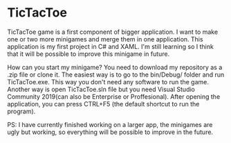 # TicTacToe

TicTacToe game is a first component of bigger application. I want to make one or two more minigames and merge them in one application.
This application is my first project in C# and XAML. I'm still learning so I think that it will be possible to improve this minigame in future.


How can you start my minigame?
You need to download my repository as a .zip file or clone it.
The easiest way is to go to the bin/Debug/ folder and run TicTacToe.exe. This way you don't need any software to run the game.
Another way is open TicTacToe.sln file but you need Visual Studio Community 2019(can also be Enterprise or Proffesional).
After opening the application, you can press CTRL+F5 (the default shortcut to run the program).

PS: 
I have currently finished working on a larger app, the minigames are ugly but working, so everything will be possible to improve in the future.

